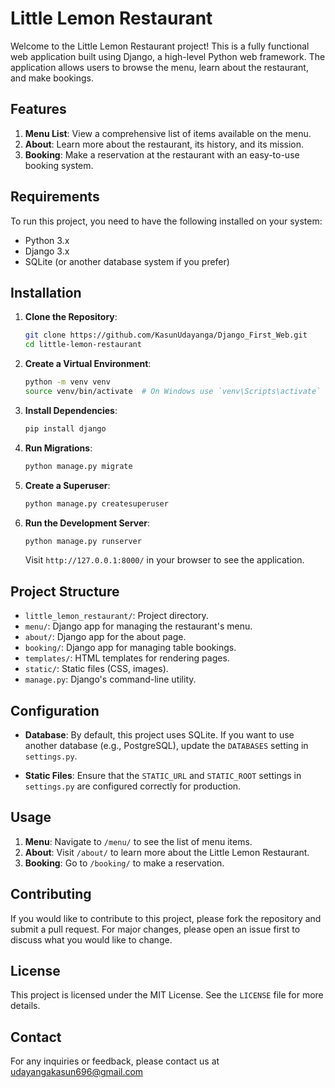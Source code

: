 # Little Lemon Restaurant

Welcome to the Little Lemon Restaurant project! This is a fully functional web application built using Django, a high-level Python web framework. The application allows users to browse the menu, learn about the restaurant, and make bookings.

## Features

1. **Menu List**: View a comprehensive list of items available on the menu.
2. **About**: Learn more about the restaurant, its history, and its mission.
3. **Booking**: Make a reservation at the restaurant with an easy-to-use booking system.

## Requirements

To run this project, you need to have the following installed on your system:

- Python 3.x
- Django 3.x
- SQLite (or another database system if you prefer)

## Installation

1. **Clone the Repository**:

    ```bash
    git clone https://github.com/KasunUdayanga/Django_First_Web.git
    cd little-lemon-restaurant
    ```

2. **Create a Virtual Environment**:

    ```bash
    python -m venv venv
    source venv/bin/activate  # On Windows use `venv\Scripts\activate`
    ```

3. **Install Dependencies**:

    ```bash
    pip install django
    ```

4. **Run Migrations**:

    ```bash
    python manage.py migrate
    ```

5. **Create a Superuser**:

    ```bash
    python manage.py createsuperuser
    ```

6. **Run the Development Server**:

    ```bash
    python manage.py runserver
    ```

    Visit `http://127.0.0.1:8000/` in your browser to see the application.

## Project Structure

- `little_lemon_restaurant/`: Project directory.
- `menu/`: Django app for managing the restaurant's menu.
- `about/`: Django app for the about page.
- `booking/`: Django app for managing table bookings.
- `templates/`: HTML templates for rendering pages.
- `static/`: Static files (CSS, images).
- `manage.py`: Django's command-line utility.

## Configuration

- **Database**: By default, this project uses SQLite. If you want to use another database (e.g., PostgreSQL), update the `DATABASES` setting in `settings.py`.

- **Static Files**: Ensure that the `STATIC_URL` and `STATIC_ROOT` settings in `settings.py` are configured correctly for production.

## Usage

1. **Menu**: Navigate to `/menu/` to see the list of menu items. 
2. **About**: Visit `/about/` to learn more about the Little Lemon Restaurant.
3. **Booking**: Go to `/booking/` to make a reservation.

## Contributing

If you would like to contribute to this project, please fork the repository and submit a pull request. For major changes, please open an issue first to discuss what you would like to change.

## License

This project is licensed under the MIT License. See the `LICENSE` file for more details.

## Contact

For any inquiries or feedback, please contact us at udayangakasun696@gmail.com

